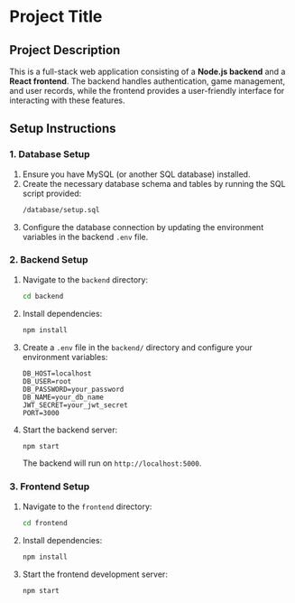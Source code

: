 # Project Title

## Project Description
This is a full-stack web application consisting of a **Node.js backend** and a **React frontend**. The backend handles authentication, game management, and user records, while the frontend provides a user-friendly interface for interacting with these features.

## Setup Instructions

### 1. Database Setup

1. Ensure you have MySQL (or another SQL database) installed.
2. Create the necessary database schema and tables by running the SQL script provided:
    ```bash
    /database/setup.sql
    ```
3. Configure the database connection by updating the environment variables in the backend `.env` file.

### 2. Backend Setup

1. Navigate to the `backend` directory:
    ```bash
    cd backend
    ```

2. Install dependencies:
    ```bash
    npm install
    ```

3. Create a `.env` file in the `backend/` directory and configure your environment variables:
    ```
    DB_HOST=localhost
    DB_USER=root
    DB_PASSWORD=your_password
    DB_NAME=your_db_name
    JWT_SECRET=your_jwt_secret
    PORT=3000
    ```

4. Start the backend server:
    ```bash
    npm start
    ```

    The backend will run on `http://localhost:5000`.

### 3. Frontend Setup

1. Navigate to the `frontend` directory:
    ```bash
    cd frontend
    ```

2. Install dependencies:
    ```bash
    npm install
    ```

4. Start the frontend development server:
    ```bash
    npm start
    ```